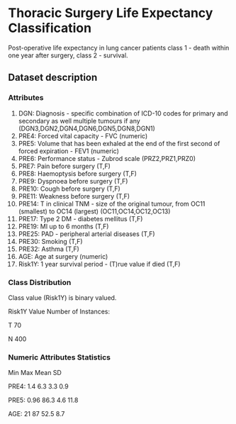 # Thoracic Surgery Life Expectancy Classification
Post-operative life expectancy in lung cancer patients
class 1 - death within one year after surgery, class 2 - survival.

## Dataset description
### Attributes
1. DGN: Diagnosis - specific combination of ICD-10 codes for primary and secondary as well multiple tumours if any (DGN3,DGN2,DGN4,DGN6,DGN5,DGN8,DGN1)
2. PRE4: Forced vital capacity - FVC (numeric)
3. PRE5: Volume that has been exhaled at the end of the first second of forced expiration - FEV1 (numeric)
4. PRE6: Performance status - Zubrod scale (PRZ2,PRZ1,PRZ0)
5. PRE7: Pain before surgery (T,F)
6. PRE8: Haemoptysis before surgery (T,F)
7. PRE9: Dyspnoea before surgery (T,F)
8. PRE10: Cough before surgery (T,F)
9. PRE11: Weakness before surgery (T,F)
10. PRE14: T in clinical TNM - size of the original tumour, from OC11 (smallest) to OC14 (largest) (OC11,OC14,OC12,OC13)
11. PRE17: Type 2 DM - diabetes mellitus (T,F)
12. PRE19: MI up to 6 months (T,F)
13. PRE25: PAD - peripheral arterial diseases (T,F)
14. PRE30: Smoking (T,F)
15. PRE32: Asthma (T,F)
16. AGE: Age at surgery (numeric)
17. Risk1Y: 1 year survival period - (T)rue value if died (T,F)

### Class Distribution
Class value (Risk1Y) is binary valued.

Risk1Y Value Number of Instances:

T 70

N 400

### Numeric Attributes Statistics
Min Max Mean SD

PRE4: 1.4 6.3 3.3 0.9

PRE5: 0.96 86.3 4.6 11.8

AGE: 21 87 52.5 8.7

